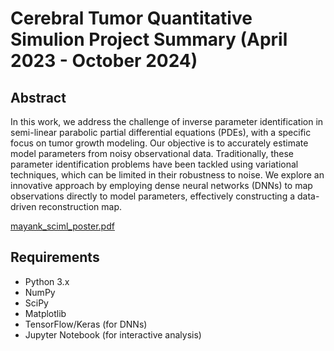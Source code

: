# Cerebral Tumor Quantitative Simulion Project Summary (April 2023 - October 2024)

## Abstract
In this work, we address the challenge of inverse parameter identification in semi-linear parabolic partial differential equations (PDEs), with a specific focus on tumor growth modeling. Our objective is to accurately estimate model parameters from noisy observational data. Traditionally, these parameter identification problems have been tackled using variational techniques, which can be limited in their robustness to noise. We explore an innovative approach by employing dense neural networks (DNNs) to map observations directly to model parameters, effectively constructing a data-driven reconstruction map. 

[mayank_sciml_poster.pdf](https://github.com/user-attachments/files/17637383/mayank_sciml_poster.pdf)

## Requirements

- Python 3.x
- NumPy
- SciPy
- Matplotlib
- TensorFlow/Keras (for DNNs)
- Jupyter Notebook (for interactive analysis)
